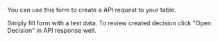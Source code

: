 You can use this form to create a API request to your table. 

Simply fill form with a test data. To review created decision click "Open Decision" in API response well.
